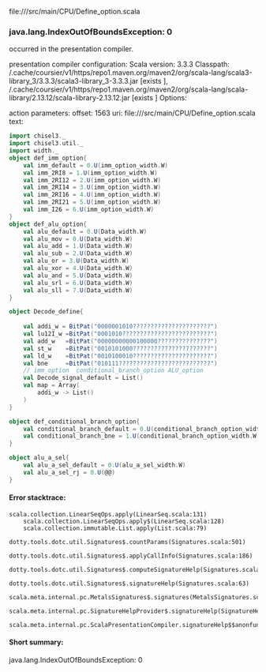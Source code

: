 file://<WORKSPACE>/src/main/CPU/Define_option.scala
### java.lang.IndexOutOfBoundsException: 0

occurred in the presentation compiler.

presentation compiler configuration:
Scala version: 3.3.3
Classpath:
<HOME>/.cache/coursier/v1/https/repo1.maven.org/maven2/org/scala-lang/scala3-library_3/3.3.3/scala3-library_3-3.3.3.jar [exists ], <HOME>/.cache/coursier/v1/https/repo1.maven.org/maven2/org/scala-lang/scala-library/2.13.12/scala-library-2.13.12.jar [exists ]
Options:



action parameters:
offset: 1563
uri: file://<WORKSPACE>/src/main/CPU/Define_option.scala
text:
```scala
import chisel3._
import chisel3.util._
import width._
object def_imm_option{
    val imm_default = 0.U(imm_option_width.W)
    val imm_2RI8 = 1.U(imm_option_width.W)
    val imm_2RI12 = 2.U(imm_option_width.W)
    val imm_2RI14 = 3.U(imm_option_width.W)
    val imm_2RI16 = 4.U(imm_option_width.W)
    val imm_2RI21 = 5.U(imm_option_width.W)
    val imm_I26 = 6.U(imm_option_width.W)
}
object def_alu_option{
    val alu_default = 0.U(Data_width.W)
    val alu_mov = 0.U(Data_width.W)
    val alu_add = 1.U(Data_width.W)
    val alu_sub = 2.U(Data_width.W)
    val alu_or = 3.U(Data_width.W)
    val alu_xor = 4.U(Data_width.W)
    val alu_and = 5.U(Data_width.W)
    val alu_srl = 6.U(Data_width.W)
    val alu_sll = 7.U(Data_width.W)
}

object Decode_define{
    
    val addi_w = BitPat("0000001010??????????????????????")
    val lu12I_w =BitPat("0001010?????????????????????????")
    val add_w   =BitPat("00000000000100000???????????????")
    val st_w    =BitPat("0010101000??????????????????????")
    val ld_w    =BitPat("0010100010??????????????????????")
    val bne     =BitPat("010111??????????????????????????")
    // imm_option  conditional_branch_option ALU_option 
    val Decode_signal_default = List()
    val map = Array(
        addi_w -> List()
    )
}

object def_conditional_branch_option{
    val conditional_branch_default = 0.U(conditional_branch_option_width.W) 
    val conditional_branch_bne = 1.U(conditional_branch_option_width.W)
}

object alu_a_sel{
    val alu_a_sel_default = 0.U(alu_a_sel_width.W)
    val alu_a_sel_rj = 0.U(@@)
}
```



#### Error stacktrace:

```
scala.collection.LinearSeqOps.apply(LinearSeq.scala:131)
	scala.collection.LinearSeqOps.apply$(LinearSeq.scala:128)
	scala.collection.immutable.List.apply(List.scala:79)
	dotty.tools.dotc.util.Signatures$.countParams(Signatures.scala:501)
	dotty.tools.dotc.util.Signatures$.applyCallInfo(Signatures.scala:186)
	dotty.tools.dotc.util.Signatures$.computeSignatureHelp(Signatures.scala:94)
	dotty.tools.dotc.util.Signatures$.signatureHelp(Signatures.scala:63)
	scala.meta.internal.pc.MetalsSignatures$.signatures(MetalsSignatures.scala:17)
	scala.meta.internal.pc.SignatureHelpProvider$.signatureHelp(SignatureHelpProvider.scala:51)
	scala.meta.internal.pc.ScalaPresentationCompiler.signatureHelp$$anonfun$1(ScalaPresentationCompiler.scala:426)
```
#### Short summary: 

java.lang.IndexOutOfBoundsException: 0